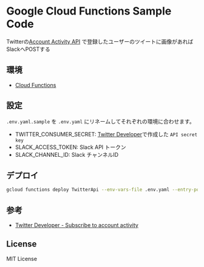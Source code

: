 # Google Cloud Functions Sample Code

Twitterの[Account Activity API](https://developer.twitter.com/en/docs/accounts-and-users/subscribe-account-activity/api-reference/aaa-premium)
で登録したユーザーのツイートに画像があればSlackへPOSTする


## 環境

- [Cloud Functions](https://cloud.google.com/functions?hl=ja)

## 設定

`.env.yaml.sample` を `.env.yaml` にリネームしてそれぞれの環境に合わせます。

- TWITTER_CONSUMER_SECRET: [Twitter Developer](https://developer.twitter.com/)で作成した `API secret key`
- SLACK_ACCESS_TOKEN: Slack API トークン
- SLACK_CHANNEL_ID: Slack チャンネルID

## デプロイ

```bash
gcloud functions deploy TwitterApi --env-vars-file .env.yaml --entry-point TwitterApi --runtime go111 --trigger-http
```

## 参考

- [Twitter Developer - Subscribe to account activity](https://developer.twitter.com/en/docs/accounts-and-users/subscribe-account-activity/guides/securing-webhooks)

## License

MIT License
